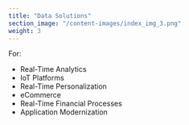 ```yaml
---
title: "Data Solutions"
section_image: "/content-images/index_img_3.png"
weight: 3
---
```

For: 
- Real-Time Analytics
- IoT Platforms
- Real-Time Personalization
- eCommerce
- Real-Time Financial Processes
- Application Modernization